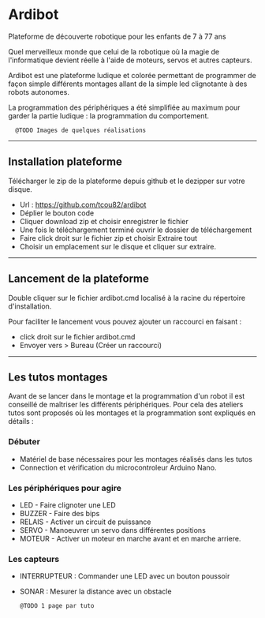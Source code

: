 # Ardibot 

Plateforme de découverte robotique pour les enfants de 7 à 77 ans

Quel merveilleux monde que celui de la robotique où la magie de l'informatique devient réelle à l'aide de moteurs, servos et autres capteurs.

Ardibot  est une plateforme ludique et colorée permettant  de programmer de façon simple différents montages allant de la simple led clignotante à des robots autonomes.

La programmation des périphériques a été simplifiée au maximum pour garder la partie ludique : la programmation du comportement. 

      @TODO Images de quelques réalisations

----------------

## Installation plateforme

Télécharger le zip de la plateforme depuis github et le dezipper sur votre disque.

* Url : https://github.com/tcou82/ardibot
* Déplier le bouton code
* Cliquer download zip et choisir enregistrer le fichier
* Une fois le téléchargement terminé ouvrir le dossier de téléchargement
* Faire click droit sur le fichier zip et choisir Extraire tout
* Choisir un emplacement sur le disque et cliquer sur extraire.


------------------

## Lancement de la plateforme

Double cliquer sur le fichier ardibot.cmd localisé à la racine du répertoire d'installation.

Pour faciliter le lancement vous pouvez ajouter un raccourci en faisant :
* click droit sur le fichier ardibot.cmd
* Envoyer vers > Bureau (Créer un raccourci)

------------------

## Les tutos montages

Avant de se lancer dans le montage et la programmation d'un robot il est conseillé de maîtriser les différents périphériques. Pour cela des ateliers tutos sont proposés où les montages et la programmation sont expliqués en détails :

### Débuter

* Matériel de base nécessaires pour les montages réalisés dans les tutos
* Connection et vérification du microcontroleur Arduino Nano.

### Les périphériques pour agire

* LED - Faire clignoter une LED
* BUZZER - Faire des bips
* RELAIS - Activer un circuit de puissance
* SERVO - Manoeuvrer un servo dans différentes positions
* MOTEUR - Activer un moteur en marche avant et en marche arriere.

### Les capteurs

* INTERRUPTEUR : Commander une LED avec un bouton poussoir
* SONAR : Mesurer la distance avec un obstacle

      @TODO 1 page par tuto





